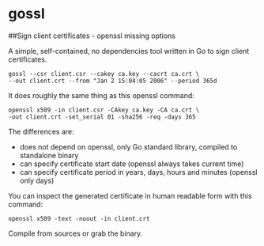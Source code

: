 # gossl

##Sign client certificates - openssl missing options

A simple, self-contained, no dependencies tool written in Go to sign client certificates. 

    gossl --csr client.csr --cakey ca.key --cacrt ca.crt \
    --out client.crt --from "Jan 2 15:04:05 2006" --period 365d


It does roughly the same thing as this openssl command:

    openssl x509 -in client.csr -CAkey ca.key -CA ca.crt \
    -out client.crt -set_serial 01 -sha256 -req -days 365 

The differences are:
- does not depend on openssl, only Go standard library, compiled to standalone binary
- can specify certificate start date (openssl always takes current time)
- can specify certificate period in years, days, hours and minutes (openssl only days)

You can inspect the generated certificate in human readable form with this command:

    openssl x509 -text -noout -in client.crt

Compile from sources or grab the binary.

